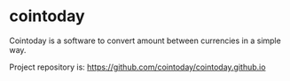 # cointoday
Cointoday is a software to convert amount between currencies in a simple way.

Project repository is: https://github.com/cointoday/cointoday.github.io
